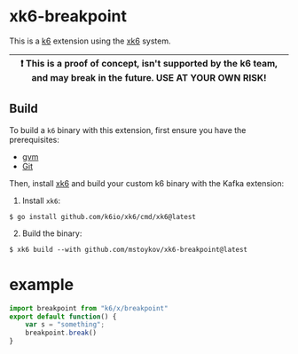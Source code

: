 # xk6-breakpoint

This is a [k6](https://go.k6.io/k6) extension using the [xk6](https://github.com/k6io/xk6) system.

| :exclamation: This is a proof of concept, isn't supported by the k6 team, and may break in the future. USE AT YOUR OWN RISK! |
| ---------------------------------------------------------------------------------------------------------------------------- |

## Build

To build a `k6` binary with this extension, first ensure you have the prerequisites:

- [gvm](https://github.com/moovweb/gvm)
- [Git](https://git-scm.com/)

Then, install [xk6](https://github.com/k6io/xk6) and build your custom k6 binary with the Kafka extension:

1. Install `xk6`:
  ```shell
  $ go install github.com/k6io/xk6/cmd/xk6@latest
  ```

2. Build the binary:
  ```shell
  $ xk6 build --with github.com/mstoykov/xk6-breakpoint@latest
  ```

# example

```javascript
import breakpoint from "k6/x/breakpoint"
export default function() {
    var s = "something";
    breakpoint.break()
}
```
